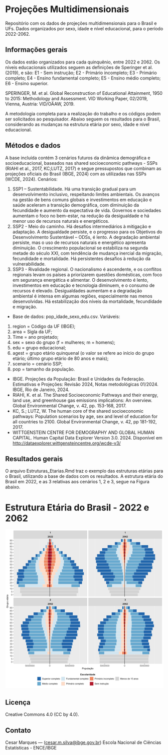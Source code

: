 # Projeções Multidimensionais

Repositório com os dados de projeções multidimensionais para o Brasil e UFs.
Dados organizados por sexo, idade e nível educacional, para o período 2022-2062.

## Informações gerais
Os dados estão organizados para cada quinquênio, entre 2022 e 2062.
Os níveis educacionais utilizados seguem as definições de Speringer et al. (2019), e são:
E1 - Sem instrução;
E2 - Primário incompleto;
E3 - Primário completo;
E4 - Ensino fundamental completo;
E5 - Ensino médio completo;
E6 -  Ensino superior.

SPERINGER, M. et al. Global Reconstruction of Educational Attainment, 1950 to 2015: Methodology and Assessment. VID Working Paper, 02/2019, Vienna, Austria: VID/OÄAW, 2019.

A metodologia completa para a realização do trabalho e os códigos podem ser solicitados ao pesquisador.
Abaixo seguem os resultados para o Brasil, considerando as mudanças na estrutura etária por sexo, idade e nível educacional.

## Métodos e dados
A base incluída contém 3 cenários futuros da dinâmica demográfica e socioeducacional, baseados nas shared socioeconomic pathways - SSPs (RIAHI et al., 2017, KC;LUTZ, 2017) e segue pressupostos que combinam as projeções oficiais do Brasil (IBGE, 2024) com as utilizadas nas SSPs (WCDE, 2024).
Cenários:
1. SSP1 – Sustentabilidade. Há uma transição gradual para um desenvolvimento inclusivo, respeitando limites ambientais. Os avanços na gestão de bens comuns globais e investimentos em educação e saúde aceleram a transição demográfica, com diminuição da fecundidade e aumento da expectativa de vida. Governos e sociedades aumentam o foco no bem-estar, na redução da desigualdade e há menor uso de recursos naturais e energéticos.
2. SSP2 - Meio do caminho. Há desafios intermediários à mitigação e adaptação. A desigualdade persiste, e o progresso para os Objetivos do Desenvolvimento Sustentável – ODSs, é lento. A degradação ambiental persiste, mas o uso de recursos naturais e energético apresenta diminuição. O crescimento populacional se estabiliza na segunda metade do século XXI, com tendência de mudança inercial da migração, fecundidade e mortalidade. Há persistentes desafios à redução da vulnerabilidade.
3. SSP3 - Rivalidade regional. O nacionalismo é ascendente, e os conflitos regionais levam os países a priorizarem questões domésticas, com foco em segurança energética e alimentar. O desenvolvimento é lento, investimentos em educação e tecnologia diminuem, e o consumo de recursos é elevado. Desigualdades aumentam e a degradação ambiental é intensa em algumas regiões, especialmente nas menos desenvolvidas. Há estabilização dos níveis da mortalidade, fecundidade e migração.


- Base de dados: pop_idade_sexo_edu.csv. 
Variáveis: 
1. region = Código da UF (IBGE);
2. area = Sigla da UF;
3. Time = ano projetado;
4. sex = sexo do grupo (f = mulheres; m = homens);
5. edu = grupo educacional;
6. agest = grupo etário quinquenal (o valor se refere ao início do grupo etário; último grupo etário de 80 anos e mais);
7. scenario = cenário SSP;
8. pop = tamanho da população.


- IBGE. Projeções da População: Brasil e Unidades da Federação. Estimativas e Projeções: Revisão 2024, Notas metodológicas 01/2024. IBGE, Rio de Janeiro, 2024.
- RIAHI, K. et al. The Shared Socioeconomic Pathways and their energy, land use, and greenhouse gas emissions implications: An overview. Global Environmental Change, v. 42, pp. 153-168, 2017.
- KC, S.; LUTZ, W. The human core of the shared socioeconomic pathways: Population scenarios by age, sex and level of education for all countries to 2100. Global Environmental Change, v. 42, pp 181-192, 2017.
- WITTGENSTEIN CENTRE FOR DEMOGRAPHY AND GLOBAL HUMAN CAPITAL. Human Capital Data Explorer Version 3.0. 2024. Disponível em http://dataexplorer.wittgensteincentre.org/wcde-v3/

## Resultados gerais
O arquivo Estruturas_Etarias.Rmd traz o exemplo das estruturas etárias para o Brasil, utilizando a base de dados com os resultados.
A estrutura etária do Brasil em 2022, e as 3 relativas aos cenários 1, 2 e 3, segue na Figura abaixo.
# Estrutura Etária do Brasil - 2022 e 2062

![Estrutura Etária](figuras/estrutura_etaria.png)

## Licença
Creative Commons 4.0 (CC by 4.0).

## Contato
Cesar Marques — (cesar.m.silva@ibge.gov.br)
Escola Nacional de Ciências Estatísticas - ENCE/IBGE